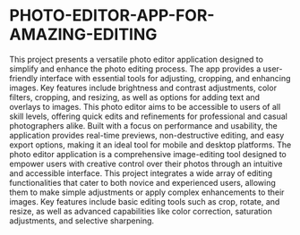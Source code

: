# PHOTO-EDITOR-APP-FOR-AMAZING-EDITING
This project presents a versatile photo editor application designed to simplify and enhance
the photo editing process. The app provides a user-friendly interface with essential tools
for adjusting, cropping, and enhancing images. Key features include brightness and contrast
adjustments, color filters, cropping, and resizing, as well as options for adding text and
overlays to images. This photo editor aims to be accessible to users of all skill levels,
offering quick edits and refinements for professional and casual photographers alike. Built
with a focus on performance and usability, the application provides real-time previews,
non-destructive editing, and easy export options, making it an ideal tool for mobile and
desktop platforms.
The photo editor application is a comprehensive image-editing tool designed to empower
users with creative control over their photos through an intuitive and accessible interface.
This project integrates a wide array of editing functionalities that cater to both novice and
experienced users, allowing them to make simple adjustments or apply complex
enhancements to their images. Key features include basic editing tools such as crop, rotate,
and resize, as well as advanced capabilities like color correction, saturation adjustments,
and selective sharpening.
